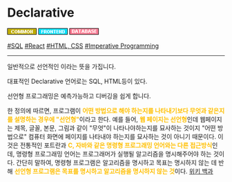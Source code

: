 # Declarative

![Common](../../2TAT1C/Label_Common.png)
![Frontend](../../2TAT1C/Label_Frontend.png)
![Database](../../2TAT1C/Label_Database.png)

<a href="">#SQL</a>
<a href="https://reactjs.org/">#React</a>
<a href="">#HTML, CSS</a>
<a href="https://github.com/MoonSupport/DICTIONARY/blob/master/DIC/I/Imperative.md">#Imperative Programming</a>

---

일반적으로 선언적인 이라는 뜻을 가집니다.

대표적인 Declarative 언어로는 SQL, HTML등이 있다.

선언형 프로그래밍은 예측가능하고 디버깅을 쉽게 합니다.

한 정의에 따르면, 프로그램이 <span style="color:#FFBF00; font-weight:bold;">어떤 방법으로 해야 하는지를 나타내기보다 무엇과 같은지를 설명하는 경우에 "선언형"</span>이라고 한다. 예를 들어, <span style="color:#FFBF00; font-weight:bold;">웹 페이지는 선언형</span>인데 웹페이지는 제목, 글꼴, 본문, 그림과 같이 "무엇"이 나타나야하는지를 묘사하는 것이지 "어떤 방법으로" 컴퓨터 화면에 페이지를 나타내야 하는지를 묘사하는 것이 아니기 때문이다. 이것은 전통적인 포트란과 <span style="color:#FFBF00; font-weight:bold;">C, 자바와 같은 명령형 프로그래밍 언어와는 다른 접근방식</span>인데, 명령형 프로그래밍 언어는 프로그래머가 실행될 알고리즘을 명시해주어야 하는 것이다. 간단히 말하여, 명령형 프로그램은 알고리즘을 명시하고 목표는 명시하지 않는 데 반해 <span style="color:#FFBF00; font-weight:bold;">선언형 프로그램은 목표를 명시하고 알고리즘을 명시하지 않는 것</span>이다.
<a href="https://ko.wikipedia.org/wiki/%EC%84%A0%EC%96%B8%ED%98%95_%ED%94%84%EB%A1%9C%EA%B7%B8%EB%9E%98%EB%B0%8D">위키 백과</a>
